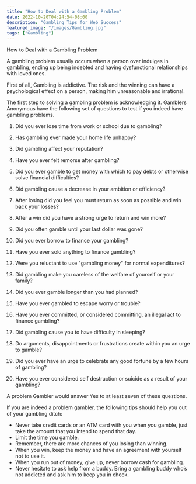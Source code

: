```yaml
---
title: "How to Deal with a Gambling Problem"
date: 2022-10-20T04:24:54-08:00
description: "Gambling Tips for Web Success"
featured_image: "/images/Gambling.jpg"
tags: ["Gambling"]
---
```


How to Deal with a Gambling Problem

A gambling problem usually occurs when a person over indulges in gambling, ending up being indebted and having dysfunctional relationships with loved ones.

First of all, Gambling is addictive.  The risk and the winning can have a psychological effect on a person, making him unreasonable and irrational.

The first step to solving a gambling problem is acknowledging it. Gamblers Anonymous have the following set of questions to test if you indeed have gambling problems.

1. Did you ever lose time from work or school due to gambling? 

2. Has gambling ever made your home life unhappy? 

3. Did gambling affect your reputation? 

4. Have you ever felt remorse after gambling? 

5. Did you ever gamble to get money with which to pay debts or otherwise solve financial difficulties? 

6. Did gambling cause a decrease in your ambition or efficiency? 

7. After losing did you feel you must return as soon as possible and win back your losses? 

8. After a win did you have a strong urge to return and win more? 

9. Did you often gamble until your last dollar was gone? 

10. Did you ever borrow to finance your gambling? 

11. Have you ever sold anything to finance gambling? 

12. Were you reluctant to use "gambling money" for normal expenditures? 

13. Did gambling make you careless of the welfare of yourself or your family? 

14. Did you ever gamble longer than you had planned? 

15. Have you ever gambled to escape worry or trouble? 

16. Have you ever committed, or considered committing, an illegal act to finance gambling? 

17. Did gambling cause you to have difficulty in sleeping? 

18. Do arguments, disappointments or frustrations create within you an urge to gamble? 

19. Did you ever have an urge to celebrate any good fortune by a few hours of gambling? 

20. Have you ever considered self destruction or suicide as a result of your gambling?

A problem Gambler would answer Yes to at least seven of these questions.

If you are indeed a problem gambler, the following tips should help you out of your gambling ditch:

* Never take credit cards or  an ATM card with you when you gamble, just take the amount that you intend to spend that day.
* Limit the time you gamble.
* Remember, there are more chances of you losing than winning.
* When you win, keep the money and have an agreement with yourself not to use it.
* When you run out of money, give up, never borrow cash for gambling.
* Never hesitate to ask help from a buddy. Bring a gambling buddy who’s not addicted and ask him to keep you in check.

